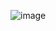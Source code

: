 
![image](https://user-images.githubusercontent.com/77542051/121702836-e5156d00-cada-11eb-9ad1-1f4919d08c6d.png)

